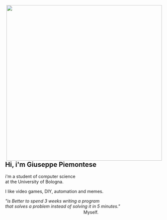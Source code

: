 <img src="https://user-images.githubusercontent.com/74179141/129973435-97e67f74-e4cc-4778-a842-836f31a705f4.png" align="right" width="500">

## Hi, i'm Giuseppe Piemontese


i'm a student of computer science <br/>
at the University of Bologna.

I like video games, DIY, automation and memes.

*"is Better to spend 3 weeks writing a program <br/>
that solves a problem instead of solving it in 5 minutes."* <br/>
　　　　　　　　　　　　　　　　　　Myself.
                  
<!-- <img src="https://user-images.githubusercontent.com/74179141/129974236-b01e2c51-d9c7-4720-98a7-2ff8833820ad.png" width="30" align="left"> 
<img src="https://user-images.githubusercontent.com/74179141/129974590-c25a5b53-156b-4286-b0ce-d9f2398d7b16.png" width="34"> 
<img src="https://user-images.githubusercontent.com/74179141/129975331-6063fba9-31a0-439a-abf0-6ba21c3598ea.gif"> -->



